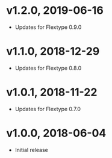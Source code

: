 # v1.2.0, 2019-06-16
* Updates for Flextype 0.9.0

# v1.1.0, 2018-12-29
* Updates for Flextype 0.8.0

# v1.0.1, 2018-11-22
* Updates for Flextype 0.7.0

# v1.0.0, 2018-06-04
* Initial release
